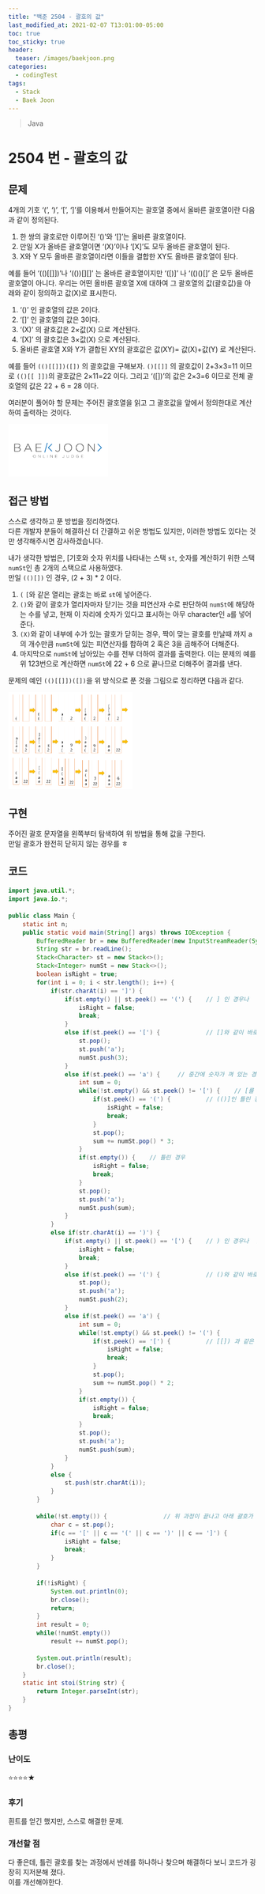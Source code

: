 ```yaml
---
title: "백준 2504 - 괄호의 값"
last_modified_at: 2021-02-07 T13:01:00-05:00
toc: true
toc_sticky: true
header:
  teaser: /images/baekjoon.png
categories: 
  - codingTest
tags:
  - Stack
  - Baek Joon
---
```


> Java

2504 번 - 괄호의 값
=============
 
## 문제
4개의 기호 ‘(’, ‘)’, ‘[’, ‘]’를 이용해서 만들어지는 괄호열 중에서 올바른 괄호열이란 다음과 같이 정의된다.

1. 한 쌍의 괄호로만 이루어진 ‘()’와 ‘[]’는 올바른 괄호열이다. 
2. 만일 X가 올바른 괄호열이면 ‘(X)’이나 ‘[X]’도 모두 올바른 괄호열이 된다. 
3. X와 Y 모두 올바른 괄호열이라면 이들을 결합한 XY도 올바른 괄호열이 된다.  

예를 들어 ‘(()[[]])’나 ‘(())[][]’ 는 올바른 괄호열이지만 ‘([)]’ 나 ‘(()()[]’ 은 모두 올바른 괄호열이 아니다. 우리는 어떤 올바른 괄호열 X에 대하여 그 괄호열의 값(괄호값)을 아래와 같이 정의하고 값(X)로 표시한다. 

1. ‘()’ 인 괄호열의 값은 2이다.
2. ‘[]’ 인 괄호열의 값은 3이다.
3. ‘(X)’ 의 괄호값은 2×값(X) 으로 계산된다.
4. ‘[X]’ 의 괄호값은 3×값(X) 으로 계산된다.
5. 올바른 괄호열 X와 Y가 결합된 XY의 괄호값은 값(XY)= 값(X)+값(Y) 로 계산된다.  

예를 들어 `(()[[]])([])` 의 괄호값을 구해보자.  `()[[]]` 의 괄호값이 2+3×3=11 이므로  `(()[[ ]])`의 괄호값은 2×11=22 이다. 그리고  ‘([])’의 값은 2×3=6 이므로 전체 괄호열의 값은 22 + 6 = 28 이다.

여러분이 풀어야 할 문제는 주어진 괄호열을 읽고 그 괄호값을 앞에서 정의한대로 계산하여 출력하는 것이다.  

[<img src="/images/baekjoon.png" width="40%" height="40%">](https://www.acmicpc.net/problem/2504)  

## 접근 방법
스스로 생각하고 푼 방법을 정리하였다.  
다른 개발자 분들이 해결하신 더 간결하고 쉬운 방법도 있지만, 이러한 방법도 있다는 것만 생각해주시면 감사하겠습니다.  

내가 생각한 방법은, [기호와 숫자 위치를 나타내는 스택 `st`, 숫자를 계산하기 위한 스택 `numSt`인 총 2개의 스택으로 사용하였다.  
만일 `(()[])` 인 경우, (2 + 3) * 2 이다.  

1. `(` `[`와 같은 열리는 괄호는 바로 `st`에 넣어준다.  
2. `()`와 같이 괄호가 열리자마자 닫기는 것을 피연산자 수로 판단하여 `numSt`에 해당하는 수를 넣고, 현재 이 자리에 숫자가 있다고 표시하는 아무 character인 `a`를 넣어준다.  
3. `(X)`와 같이 내부에 수가 있는 괄호가 닫히는 경우, 짝이 맞는 괄호를 만날때 까지 a의 개수만큼 `numSt`에 있는 피연산자를 합하여 2 혹은 3을 곱해주어 더해준다.  
4. 마지막으로 `numSt`에 남아있는 수를 전부 더하여 결과를 출력한다. 이는 문제의 예를 위 123번으로 계산하면 `numSt`에 22 + 6 으로 끝나므로 더해주어 결과를 낸다.  

문제의 예인 `(()[[]])([])`을 위 방식으로 푼 것을 그림으로 정리하면 다음과 같다.  

<img src="/images/codingTest/bj/2504.PNG" width="50%" height="50%">  

## 구현
주어진 괄호 문자열을 왼쪽부터 탐색하여 위 방법을 통해 값을 구한다.  
만일 괄호가 완전히 닫히지 않는 경우를 ㅎ

## 코드
```java
import java.util.*;
import java.io.*;

public class Main {
	static int n;
	public static void main(String[] args) throws IOException {
		BufferedReader br = new BufferedReader(new InputStreamReader(System.in));
		String str = br.readLine();
		Stack<Character> st = new Stack<>();
		Stack<Integer> numSt = new Stack<>();
		boolean isRight = true;
    	for(int i = 0; i < str.length(); i++) {
    		if(str.charAt(i) == ']') {
    			if(st.empty() || st.peek() == '(') {	// ] 인 경우나  (] 인 틀린 경우
    				isRight = false;
    				break;
    			}
    			else if(st.peek() == '[') {				// []와 같이 바로 닫기는 틀린 경우
    				st.pop();
        			st.push('a');
        			numSt.push(3);
    			}
    			else if(st.peek() == 'a') {		// 중간에 숫자가 껴 있는 경우
    				int sum = 0;
    				while(!st.empty() && st.peek() != '[') {	// [를 만날 때 까지 3을 곱하며 더한다
    					if(st.peek() == '(') {			// (()]인 틀린 경우
    						isRight = false;			 
    						break;
    					}
    					st.pop();
    					sum += numSt.pop() * 3;
    				}
    				if(st.empty()) {	// 틀린 경우
    					isRight = false;
    					break;
    				}
    				st.pop();
    				st.push('a');
    				numSt.push(sum);
    			}
    		}
    		else if(str.charAt(i) == ')') {
    			if(st.empty() || st.peek() == '[') {	// ) 인 경우나  [) 인 틀린 경우
    				isRight = false;
    				break;
    			}
    			else if(st.peek() == '(') {				// ()와 같이 바로 닫기는 틀린 경우
    				st.pop();
        			st.push('a');
        			numSt.push(2);
    			}
    			else if(st.peek() == 'a') {
    				int sum = 0;
    				while(!st.empty() && st.peek() != '(') {
    					if(st.peek() == '[') {			// [[]) 과 같은 틀린 경우
    						isRight = false;			 
    						break;
    					}
    					st.pop();
    					sum += numSt.pop() * 2;
    				}
    				if(st.empty()) {
    					isRight = false;
    					break;
    				}
    				st.pop();
    				st.push('a');
    				numSt.push(sum);
    			}
    		}
    		else {
    			st.push(str.charAt(i));
    		}
    	}
    	
    	while(!st.empty()) {				// 위 과정이 끝나고 아래 괄호가 남아 있으면 완전히 닫히지 않은 틀린 괄호이다.  
    		char c = st.pop();
    		if(c == '[' || c == '(' || c == ')' || c == ']') {
    			isRight = false;
    			break;
    		}
    	}
    	
    	if(!isRight) {
    		System.out.println(0);
    		br.close();
    		return;
    	}
    	int result = 0;
    	while(!numSt.empty())
    		result += numSt.pop();
    	
    	System.out.println(result);
    	br.close();
	}
	static int stoi(String str) {
    	return Integer.parseInt(str);
    }
}
```

## 총평
### 난이도
⭐⭐⭐⭐★
### 후기
흰트를 얻긴 했지만, 스스로 해결한 문제.  
### 개선할 점
다 좋은데, 틀린 괄호를 찾는 과정에서 반례를 하나하나 찾으며 해결하다 보니 코드가 굉장히 지저분해 졌다.  
이를 개선해야한다.  